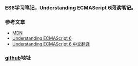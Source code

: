 <!--
 * @Description: In User Settings Edit
 * @Author: your name
 * @Date: 2019-07-31 01:03:55
 * @LastEditTime: 2019-07-31 21:49:25
 * @LastEditors: Please set LastEditors
 -->

### ES6学习笔记，Understanding ECMAScript 6阅读笔记。

### 参考文章
- [MDN](https://developer.mozilla.org/zh-CN/)
- [Understanding ECMAScript 6](https://leanpub.com/understandinges6/read)
- [Understanding ECMAScript 6 中文翻译](https://legacy.gitbook.com/book/sagittarius-rev/understanding-ecmascript-6-zh-ver/details)

### [github](https://github.com/zzzhim/note/tree/master/ES6)地址